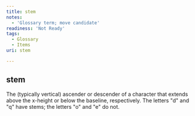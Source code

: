 ```yaml
---
title: stem
notes:
  - 'Glossary term; move candidate'
readiness: 'Not Ready'
tags:
  - Glossary
  - Items
uri: stem

---
```

## <span>stem</span>

The (typically vertical) ascender or descender of a character that extends above the x-height or below the baseline, respectively. The letters "d" and "q" have stems; the letters "o" and "e" do not.

